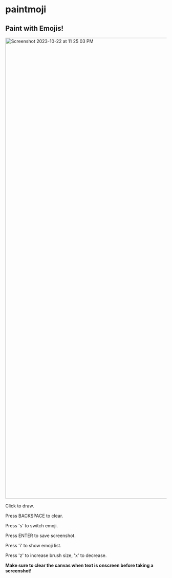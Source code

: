 # paintmoji

## Paint with Emojis!

<img width="1440" alt="Screenshot 2023-10-22 at 11 25 03 PM" src="https://github.com/usselman/paintmoji/assets/19578049/07fdf4c3-0f1c-4bdc-beef-bc81508b5c94">

Click to draw.

Press BACKSPACE to clear.

Press 's' to switch emoji.

Press ENTER to save screenshot.

Press 'i' to show emoji list.

Press 'z' to increase brush size, 'x' to decrease.

**Make sure to clear the canvas when text is onscreen before taking a screenshot!**
